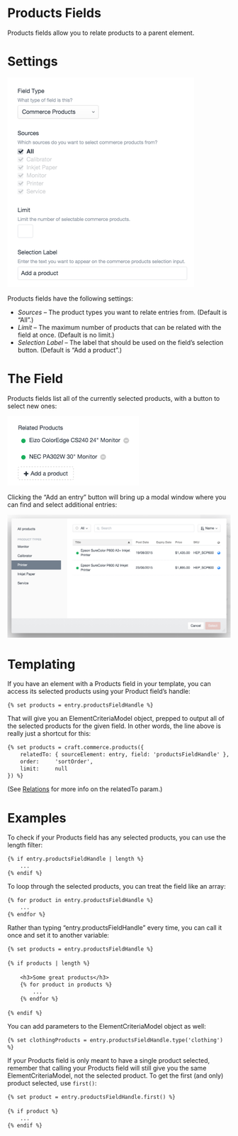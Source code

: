 # Products Fields

Products fields allow you to relate products to a parent element.

# Settings

<img src="assets/products-field-settings.png" width="422" alt="Product Field Settings.">

Products fields have the following settings:

* *Sources* – The product types you want to relate entries from. (Default is “All”.)
* *Limit* – The maximum number of products that can be related with the field at once. (Default is no limit.)
* *Selection Label* – The label that should be used on the field’s selection button. (Default is “Add a product”.)

# The Field

Products fields list all of the currently selected products, with a button to select new ones:

<img src="assets/product-field-example.png" width="297" alt="Product Field Example.">

Clicking the “Add an entry” button will bring up a modal window where you can find and select additional entries:

<img src="assets/product-field-modal.png" width="600" alt="Product Field Modal.">

# Templating

If you have an element with a Products field in your template, you can access its selected products using your Product field’s handle:

```twig
{% set products = entry.productsFieldHandle %}
```

That will give you an ElementCriteriaModel object, prepped to output all of the selected products for the given field. In other words, the line above is really just a shortcut for this:

```twig
{% set products = craft.commerce.products({
    relatedTo: { sourceElement: entry, field: 'productsFieldHandle' },
    order:     'sortOrder',
    limit:     null
}) %}
```

(See [Relations](https://craftcms.com/docs/relations) for more info on the relatedTo param.)

# Examples

To check if your Products field has any selected products, you can use the length filter:

```twig
{% if entry.productsFieldHandle | length %}
    ...
{% endif %}
```

To loop through the selected products, you can treat the field like an array:

```twig
{% for product in entry.productsFieldHandle %}
    ...
{% endfor %}
```

Rather than typing “entry.productsFieldHandle” every time, you can call it once and set it to another variable:

```twig
{% set products = entry.productsFieldHandle %}

{% if products | length %}

    <h3>Some great products</h3>
    {% for product in products %}
        ...
    {% endfor %}

{% endif %}
```

You can add parameters to the ElementCriteriaModel object as well:

```twig
{% set clothingProducts = entry.productsFieldHandle.type('clothing') %}
```

If your Products field is only meant to have a single product selected, remember that calling your Products field will still give you the same ElementCriteriaModel, not the selected product. To get the first (and only) product selected, use `first()`:

```twig
{% set product = entry.productsFieldHandle.first() %}

{% if product %}
    ...
{% endif %}
```
